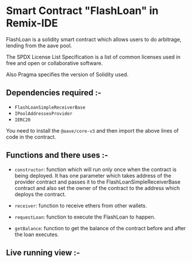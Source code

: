 # Smart Contract "FlashLoan" in Remix-IDE

FlashLoan is a solidity smart contract which allows users to do arbitrage, lending from the aave pool.

The SPDX License List Specification is a list of common licenses used in free and open or collaborative software.

Also Pragma specifies the version of Solidity used.

## Dependencies required :-

- <code>FlashLoanSimpleReceiverBase</code>
- <code>IPoolAddressesProvider</code>
- <code>IERC20</code>

You need to install the ``` @aave/core-v3 ``` and then import the above lines of code in the contract.

## Functions and there uses :-

- <code>constructor</code>: function which will run only once when the contract is being deployed. It has one parameter which takes address of the provider contract and passes it to the FlashLoanSimpleReceiverBase contract and also set the owner of the contract to the address which deploys the contract.

- <code>receiver</code>: function to receive ethers from other wallets.

- <code>requestLoan</code>: function to execute the FlashLoan to happen.

- <code>getBalance</code>: function to get the balance of the contract before and after the loan executes.


## Live running view :-

